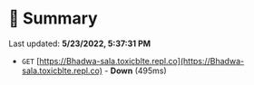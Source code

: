 # 📖 Summary
Last updated: **5/23/2022, 5:37:31 PM**

- `GET` [https://Bhadwa-sala.toxicblte.repl.co](https://Bhadwa-sala.toxicblte.repl.co) - **Down** (495ms)
